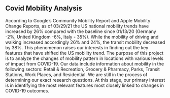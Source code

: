## Covid Mobility Analysis

According to Google’s Community Mobility Report and Apple Mobility Change Reports, as of 03/29/21 the US national mobility trends have increased by 26% compared with the baseline since 01/13/20 (Germany -2%, United Kingdom -6%, Italy - 35%). While the mobility of driving and walking increased accordingly 26% and 24%, the transit mobility decreased by 38%. This phenomenon raises our interests in finding out the key features that have shifted the US mobility trend. 
The purpose of this project is to analyze the changes of mobility pattern in locations with various levels of impact from COVID-19. Our data include information about mobility in the following sectors: Retail & Recreation, Grocery & Pharmacy, Parks, Transit Stations, Work Places, and Residential. We are still in the process of determining our exact research questions. At this stage, our primary interest is in identifying the most relevant features most closely linked to changes in COVID-19 outcomes.
